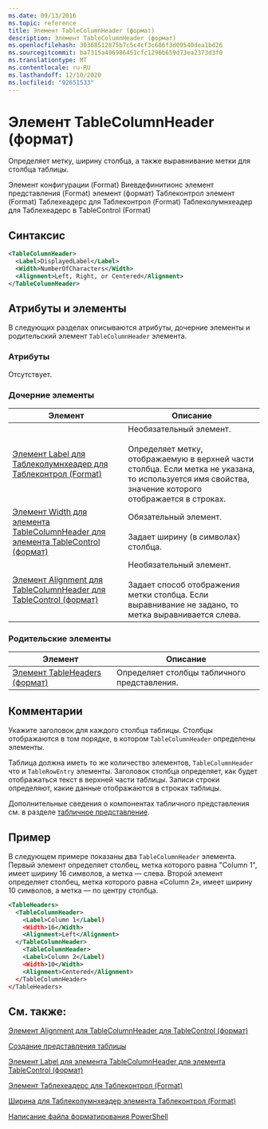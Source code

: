```yaml
---
ms.date: 09/13/2016
ms.topic: reference
title: Элемент TableColumnHeader (формат)
description: Элемент TableColumnHeader (формат)
ms.openlocfilehash: 30368512875b7c5c4cf3c686f3d09540dea1bd26
ms.sourcegitcommit: ba7315a496986451cfc1296b659d73ea2373d3f0
ms.translationtype: MT
ms.contentlocale: ru-RU
ms.lasthandoff: 12/10/2020
ms.locfileid: "92651533"
---
```

# <a name="tablecolumnheader-element-format"></a>Элемент TableColumnHeader (формат)

Определяет метку, ширину столбца, а также выравнивание метки для столбца таблицы.

Элемент конфигурации (Format) Виевдефинитионс элемент представления (Format) элемент (формат) Таблеконтрол элемент (Format) Таблехеадерс для Таблеконтрол (Format) Таблеколумнхеадер для Таблехеадерс в TableControl (Format)

## <a name="syntax"></a>Синтаксис

```xml
<TableColumnHeader>
  <Label>DisplayedLabel</Label>
  <Width>NumberOfCharacters</Width>
  <Alignment>Left, Right, or Centered</Alignment>
</TableColumnHeader>
```

## <a name="attributes-and-elements"></a>Атрибуты и элементы

В следующих разделах описываются атрибуты, дочерние элементы и родительский элемент `TableColumnHeader` элемента.

### <a name="attributes"></a>Атрибуты

Отсутствует.

### <a name="child-elements"></a>Дочерние элементы

|Элемент|Описание|
|-------------|-----------------|
|[Элемент Label для Таблеколумнхеадер для Таблеконтрол (Format)](./label-element-for-tablecolumnheader-for-tablecontrol-format.md)|Необязательный элемент.<br /><br /> Определяет метку, отображаемую в верхней части столбца. Если метка не указана, то используется имя свойства, значение которого отображается в строках.|
|[Элемент Width для элемента TableColumnHeader для элемента TableControl (формат)](./width-element-for-tablecolumnheader-for-tablecontrol-format.md)|Обязательный элемент.<br /><br /> Задает ширину (в символах) столбца.|
|[Элемент Alignment для TableColumnHeader для TableControl (формат)](./alignment-element-for-tablecolumnheader-for-tablecontrol-format.md)|Необязательный элемент.<br /><br /> Задает способ отображения метки столбца. Если выравнивание не задано, то метка выравнивается слева.|

### <a name="parent-elements"></a>Родительские элементы

|Элемент|Описание|
|-------------|-----------------|
|[Элемент TableHeaders (формат)](./tableheaders-element-format.md)|Определяет столбцы табличного представления.|

## <a name="remarks"></a>Комментарии

Укажите заголовок для каждого столбца таблицы. Столбцы отображаются в том порядке, в котором `TableColumnHeader` определены элементы.

Таблица должна иметь то же количество элементов, `TableColumnHeader` что и `TableRowEntry` элементы. Заголовок столбца определяет, как будет отображаться текст в верхней части таблицы. Записи строки определяют, какие данные отображаются в строках таблицы.

Дополнительные сведения о компонентах табличного представления см. в разделе [табличное представление](./creating-a-table-view.md).

## <a name="example"></a>Пример

В следующем примере показаны два `TableColumnHeader` элемента. Первый элемент определяет столбец, метка которого равна "Column 1", имеет ширину 16 символов, а метка — слева. Второй элемент определяет столбец, метка которого равна «Column 2», имеет ширину 10 символов, а метка — по центру столбца.

```xml
<TableHeaders>
  <TableColumnHeader>
    <Label>Column 1</Label)
    <Width>16</Width>
    <Alignment>Left</Alignment>
  </TableColumnHeader>
    <TableColumnHeader>
    <Label>Column 2</Label)
    <Width>10</Width>
    <Alignment>Centered</Alignment>
  </TableColumnHeader>
</TableHeaders>
```

## <a name="see-also"></a>См. также:

[Элемент Alignment для TableColumnHeader для TableControl (формат)](./alignment-element-for-tablecolumnheader-for-tablecontrol-format.md)

[Создание представления таблицы](./creating-a-table-view.md)

[Элемент Label для элемента TableColumnHeader для элемента TableControl (формат)](./label-element-for-tablecolumnheader-for-tablecontrol-format.md)

[Элемент Таблехеадерс для Таблеконтрол (Format)](./tableheaders-element-format.md)

[Ширина для Таблеколумнхеадер элемента Таблеконтрол (Format)](./width-element-for-tablecolumnheader-for-tablecontrol-format.md)

[Написание файла форматирования PowerShell](./writing-a-powershell-formatting-file.md)
